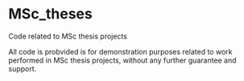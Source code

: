 # MSc_theses
Code related to MSc thesis projects

All code is probvided is for demonstration purposes related to work performed in MSc thesis projects, 
without any further guarantee and support. 
